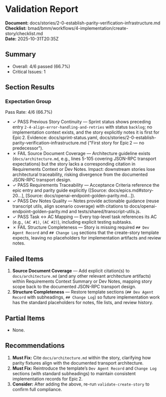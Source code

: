 # Validation Report

**Document:** docs/stories/2-0-establish-parity-verification-infrastructure.md  
**Checklist:** bmad/bmm/workflows/4-implementation/create-story/checklist.md  
**Date:** 2025-10-31T20:35Z

## Summary

- Overall: 4/6 passed (66.7%)
- Critical Issues: 1

## Section Results

### Expectation Group

Pass Rate: 4/6 (66.7%)

- ✓ PASS Previous Story Continuity — Sprint status shows preceding entry `2-4-align-error-handling-and-retries` with status `backlog`; no implementation context exists, and the story explicitly notes it is first for Epic 2. Evidence: docs/sprint-status.yaml, docs/stories/2-0-establish-parity-verification-infrastructure.md ("First story for Epic 2 — no predecessor").
- ✗ FAIL Source Document Coverage — Architecture guideline exists (`docs/architecture.md`, e.g., lines 5-105 covering JSON-RPC transport expectations) but the story lacks a corresponding citation in Requirements Context or Dev Notes. Impact: downstream stories lose architectural traceability, risking divergence from the documented JSON-RPC transport design.
- ✓ PASS Requirements Traceability — Acceptance Criteria reference the epic entry and parity guide explicitly ([Source: docs/epics.md#story-20...], [Source: docs/openai-endpoint-golden-parity.md...]).
- ✓ PASS Dev Notes Quality — Notes provide actionable guidance (reuse transcript utils, align scenario coverage) with citations to docs/openai-endpoint-golden-parity.md and tests/shared/transcript-utils.js.
- ✓ PASS Task ↔ AC Mapping — Every top-level task references its AC (e.g., `(AC #1)`, `(AC #2)`), including explicit testing subtasks.
- ✗ FAIL Structure Completeness — Story is missing required `## Dev Agent Record` and `## Change Log` sections that the create-story template expects, leaving no placeholders for implementation artifacts and review notes.

## Failed Items

1. **Source Document Coverage** — Add explicit citation(s) to `docs/architecture.md` (and any other relevant architecture artifacts) within Requirements Context Summary or Dev Notes, mapping story scope back to the documented JSON-RPC transport design.
2. **Structure Completeness** — Restore template sections (`## Dev Agent Record` with subheadings, `## Change Log`) so future implementation work has the standard placeholders for notes, file lists, and review history.

## Partial Items

- None.

## Recommendations

1. **Must Fix:** Cite `docs/architecture.md` within the story, clarifying how parity fixtures align with the documented transport architecture.
2. **Must Fix:** Reintroduce the template’s `Dev Agent Record` and `Change Log` sections (with standard subheadings) to maintain consistent implementation records for Epic 2.
3. **Consider:** After adding the above, re-run `validate-create-story` to confirm full compliance.
